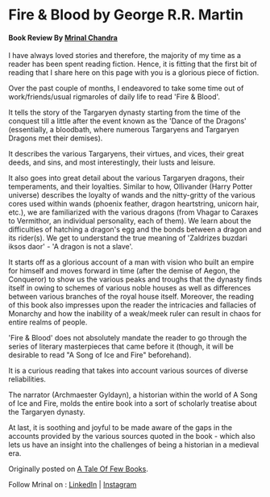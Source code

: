  # Fire & Blood by George R.R. Martin
 
#### Book Review By [Mrinal Chandra](https://www.linkedin.com/in/mrinalchandra2902/)
I have always loved stories and therefore, the majority of my time as a reader has been spent reading fiction.
Hence, it is fitting that the first bit of reading that I share here on this page with you is a glorious piece of fiction.

Over the past couple of months, I endeavored to take some time out of work/friends/usual rigmaroles of daily life to read 'Fire & Blood'. 

It tells the story of the Targaryen dynasty starting from the time of the conquest till a little after the event known as the 'Dance of the Dragons' (essentially, a bloodbath, where numerous Targaryens and Targaryen Dragons met their demises).

It describes the various Targaryens, their virtues, and vices, their great deeds, and sins, and most interestingly, their lusts and leisure.

It also goes into great detail about the various Targaryen dragons, their temperaments, and their loyalties.
Similar to how, Ollivander (Harry Potter universe) describes the loyalty of wands and the nitty-gritty of the various cores used within wands (phoenix feather, dragon heartstring, unicorn hair, etc.), we are familiarized with the various dragons (from Vhagar to Caraxes to Vermithor, an individual personality, each of them). We learn about the difficulties of hatching a dragon's egg and the bonds between a dragon and its rider(s). 
We get to understand the true meaning of 'Zaldrizes buzdari iksos daor' - 'A dragon is not a slave'.

It starts off as a glorious account of a man with vision who built an empire for himself and moves forward in time (after the demise of Aegon, the Conqueror) to show us the various peaks and troughs that the dynasty finds itself in owing to schemes of various noble houses as well as differences between various branches of the royal house itself. 
Moreover, the reading of this book also impresses upon the reader the intricacies and fallacies of Monarchy and how the inability of a weak/meek ruler can result in chaos for entire realms of people.

'Fire & Blood' does not absolutely mandate the reader to go through the series of literary masterpieces that came before it (though, it will be desirable to read "A Song of Ice and Fire" beforehand).

It is a curious reading that takes into account various sources of diverse reliabilities. 

The narrator (Archmaester Gyldayn), a historian within the world of A Song of Ice and Fire, molds the entire book into a sort of scholarly treatise about the Targaryen dynasty. 

At last, it is soothing and joyful to be made aware of the gaps in the accounts provided by the various sources quoted in the book - which also lets us have an insight into the challenges of being a historian in a medieval era.

Originally posted on [A Tale Of Few Books](https://www.instagram.com/ataleoffewbooks/).

Follow Mrinal on : [LinkedIn](https://www.linkedin.com/in/mrinalchandra2902/) | [Instagram](https://www.instagram.com/mrinalchandrax29)
 
